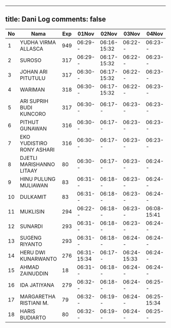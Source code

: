 
---
title: Dani Log
comments: false
---

| No | Nama | Exp | 01Nov | 02Nov | 03Nov | 04Nov | 07Nov | 08Nov | 09Nov |
|-----|-----|-----|-----|-----|-----|-----|-----|-----|-----|
| 1 | YUDHA VIRMA ALLASCA | 949 | 06:29-- | 06:16-15:32 | 06:22-- | 06:23-- | 06:15-- | --- | 08:02-- |
| 2 | SUROSO | 317 | 06:29-- | 06:17-15:32 | 06:22-- | 06:23-- | 06:15-- | --- | --- |
| 3 | JOHAN ARI PITUTULU | 317 | 06:30-- | 06:17-15:32 | 06:22-- | 06:23-- | 06:15-- | --- | --- |
| 4 | WARIMAN | 318 | 06:30-- | 06:17-15:32 | 06:22-- | 06:23-- | 06:15-- | --- | 15:15-- |
| 5 | ARI SUPRIH BUDI KUNCORO | 317 | 06:30-- | 06:17-- | 06:23-- | 06:23-- | 06:16-- | --- | --- |
| 6 | PITHUT GUNAWAN | 316 | 06:30-- | 06:17-- | 06:23-- | 06:23-- | 06:16-- | --- | --- |
| 7 | EKO YUDISTIRO RONY ASHARI | 316 | 06:30-- | 06:17-- | 06:23-- | 06:23-- | 06:16-- | --- | --- |
| 8 | DJETLI MARISHANNO LITAAY | 80 | 06:30-- | 06:17-- | 06:23-- | 06:24-- | 06:16-- | --- | --- |
| 9 | HINU PULUNG MULIAWAN | 83 | 06:31-- | 06:18-- | 06:23-- | 06:24-- | 06:16-- | --- | --- |
| 10 | DULKAMIT | 83 | 06:31-- | 06:18-- | 06:23-- | 06:24-- | 06:16-- | --- | 07:51-- |
| 11 | MUKLISIN | 294 | 06:22-- | 06:18-- | 06:23-- | 06:08-15:41 | 06:13-- | --- | 07:43-- |
| 12 | SUNARDI | 293 | 06:31-- | 06:18-- | 06:23-- | 06:24-- | 06:16-- | --- | --- |
| 13 | SUGENG RIYANTO | 293 | 06:31-- | 06:18-- | 06:24-- | 06:24-- | 06:17-- | --- | --- |
| 14 | HERU DWI KUNARWANTO | 276 | 06:31-15:34 | 06:17-- | 06:24-15:33 | 06:24-- | 06:17-- | --- | 10:53-- |
| 15 | AHMAD ZAINUDDIN | 18 | 06:31-- | 06:18-- | 06:24-- | 06:24-- | 06:17-- | --- | --- |
| 16 | IDA JATIYANA | 279 | 06:32-- | 06:18-- | 06:24-- | 06:25-- | 06:17-- | --- | 07:44-- |
| 17 | MARGARETHA RISTIANI M. | 79 | 06:32-- | 06:19-- | 06:24-- | 06:25-15:34 | 06:17-15:34 | --- | 09:09-- |
| 18 | HARIS BUDIARTO | 80 | 06:32-- | 06:19-- | 06:24-- | 06:25-- | 06:17-- | --- | 07:53-- |
